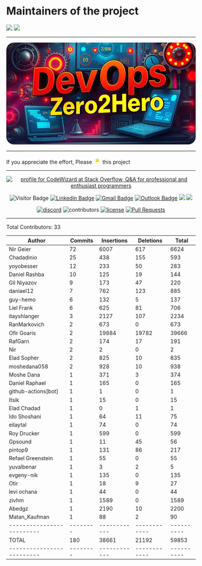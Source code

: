 # Maintainers of the project

  <img src="https://img.shields.io/github/forks/nirgeier/DevOps-Zero2Hero?style=social">&nbsp;<img src="https://img.shields.io/github/stars/nirgeier/DevOps-Zero2Hero?style=social">

---

![](resources/images/cover-rounded.png)

---

If you appreciate the effort, Please <img src="https://raw.githubusercontent.com/nirgeier/labs-assets/main/assets/images/star.png" height="20px"> this project

---
<div align="center">
    <a href="https://stackoverflow.com/users/1755598/codewizard"><img src="https://stackoverflow.com/users/flair/1755598.png" height="50" alt="profile for CodeWizard at Stack Overflow, Q&amp;A for professional and enthusiast programmers" title="profile for CodeWizard at Stack Overflow, Q&amp;A for professional and enthusiast programmers"></a>
  
  ![Visitor Badge](https://visitor-badge.laobi.icu/badge?page_id=nirgeier)
  [![Linkedin Badge](https://img.shields.io/badge/-nirgeier-blue?style=flat&logo=Linkedin&logoColor=white&link=https://www.linkedin.com/in/nirgeier/)](https://www.linkedin.com/in/nirgeier/) 
  [![Gmail Badge](https://img.shields.io/badge/-nirgeier@gmail.com-fcc624?style=flat&logo=Gmail&logoColor=red&link=mailto:nirgeier@gmail.com)](mailto:nirgeier@gmail.com) [![Outlook Badge](https://img.shields.io/badge/-nirg@codewizard.co.il-fcc624?style=flat&logo=microsoftoutlook&logoColor=blue&link=mailto:nirg@codewizard.co.il)](mailto:nirg@codewizard.co.il) 
  <img src="https://img.shields.io/github/followers/nirgeier?style=social">
  <img src="https://img.shields.io/github/stars/nirgeier?style=social">
  
  <a href="https://discord.gg/U6xW23Ss"><img src="https://img.shields.io/badge/discord-7289da.svg?style=plastic&logo=discord" alt="discord" style="height: 20px;"></a>
  <img src="https://img.shields.io/github/contributors-anon/nirgeier/DevOps-Zero2Hero?color=yellow&style=plastic" alt="contributors" style="height: 20px;"></a>
  <a href="https://opensource.org/licenses/Apache-2.0"><img src="https://img.shields.io/badge/apache%202.0-blue.svg?style=plastic&label=license" alt="license" style="height: 20px;"></a>
  <a href="https://github.com/nirgeier/DevOps-Zero2Hero/pulls"><img src="https://img.shields.io/github/issues-pr/nirgeier/DevOps-Zero2Hero?style=plastic&logo=pr" alt="Pull Requests" style="height: 20px;"></a> 

</div>

---


Total Contributors: 33

|Author                   |Commits |Insertions  |Deletions   |     Total|
|-------------------------|--------|------------|------------|----------|
|Nir Geier                |      72|        6007|         617|      6624|
|Chadadinio               |      25|         438|         155|       593|
|yoyobesser               |      12|         233|          50|       283|
|Daniel Rashba            |      10|         125|          19|       144|
|Gil Niyazov              |       9|         173|          47|       220|
|daniael12                |       7|         762|         123|       885|
|guy-hemo                 |       6|         132|           5|       137|
|Liel Frank               |       6|         625|          81|       706|
|itayshlanger             |       3|        2127|         107|      2234|
|RanMarkovich             |       2|         673|           0|       673|
|Ofir Goaris              |       2|       19884|       19782|     39666|
|RafGarn                  |       2|         174|          17|       191|
|Nir                      |       2|           2|           0|         2|
|Elad Sopher              |       2|         825|          10|       835|
|moshedana058             |       2|         928|          10|       938|
|Moshe Dana               |       1|         371|           3|       374|
|Daniel Raphael           |       1|         165|           0|       165|
|github-actions[bot]      |       1|           1|           0|         1|
|Itsik                    |       1|          15|           0|        15|
|Elad Chadad              |       1|           0|           1|         1|
|Ido Shoshani             |       1|          64|          11|        75|
|eilaytal                 |       1|          74|           0|        74|
|Roy Drucker              |       1|         599|           0|       599|
|Gpsound                  |       1|          11|          45|        56|
|pintop9                  |       1|         131|          86|       217|
|Refael Greenstein        |       1|          55|           0|        55|
|yuvalbenar               |       1|           3|           2|         5|
|evgeny-nik               |       1|         135|           0|       135|
|Otir                     |       1|          18|           9|        27|
|levi ochana              |       1|          44|           0|        44|
|zivhm                    |       1|        1589|           0|      1589|
|Abedgz                   |       1|        2190|          10|      2200|
|Matan_Kaufman            |       1|          88|           2|        90|
|-------------------------|--------|------------|------------|----------|
|TOTAL                    |     180|       38661|       21192|     59853|
|-------------------------|--------|------------|------------|----------|

